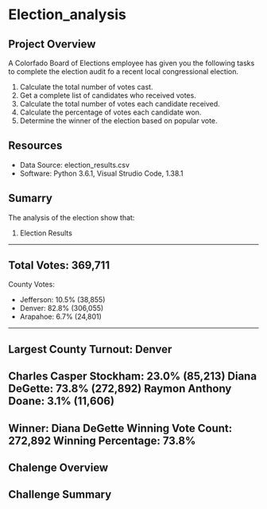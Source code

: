 # Election_analysis

## Project Overview
A Colorfado Board of Elections employee has given you the following tasks to complete the election audit fo a recent local congressional election.

1. Calculate the total number of votes cast. 
2. Get a complete list of candidates who received votes.
3. Calculate the total number of votes each candidate received.
4. Calculate the percentage of votes each candidate won.
5. Determine the winner of the election based on popular vote.

## Resources
- Data Source: election_results.csv
- Software: Python 3.6.1, Visual Strudio Code, 1.38.1

## Sumarry
The analysis of the election show that:
1. Election Results
-------------------------
Total Votes: 369,711
-------------------------
County Votes:
- Jefferson: 10.5% (38,855)
- Denver: 82.8% (306,055)
- Arapahoe: 6.7% (24,801)
-------------------------
Largest County Turnout: Denver
-------------------------
Charles Casper Stockham: 23.0% (85,213)
Diana DeGette: 73.8% (272,892)
Raymon Anthony Doane: 3.1% (11,606)
-------------------------
Winner: Diana DeGette
Winning Vote Count: 272,892
Winning Percentage: 73.8%
-------------------------

## Chalenge Overview

## Challenge Summary
